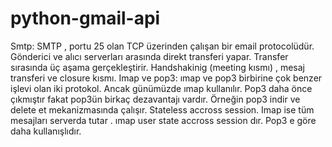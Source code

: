 # python-gmail-api
Smtp: SMTP , portu 25 olan TCP üzerinden çalışan bir email protocolüdür.  Gönderici ve alıcı serverları arasında direkt transferi yapar.  Transfer sırasında üç aşama gerçekleştirir. Handshakinig (meeting kısmı) , mesaj transferi ve closure kısmı. 
Imap ve pop3: ımap ve pop3 birbirine çok benzer işlevi olan iki protokol. Ancak günümüzde ımap kullanılır. Pop3 daha önce çıkmıştır fakat pop3ün birkaç dezavantajı vardır. Örneğin pop3 indir ve delete et mekanizmasında çalışır.  Stateless accross session. Imap ise  tüm mesajları serverda tutar . ımap user state accross session dır.  Pop3 e göre daha kullanışlıdır. 
